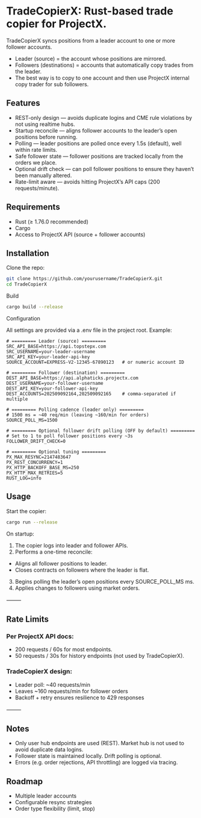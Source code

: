 # TradeCopierX: Rust-based trade copier for ProjectX.
TradeCopierX syncs positions from a leader account to one or more follower accounts.
- Leader (source) = the account whose positions are mirrored.
- Followers (destinations) = accounts that automatically copy trades from the leader.
- The best way is to copy to one account and then use ProjectX internal copy trader for sub followers.

## Features
- REST-only design — avoids duplicate logins and CME rule violations by not using realtime hubs.
- Startup reconcile — aligns follower accounts to the leader’s open positions before running.
- Polling — leader positions are polled once every 1.5s (default), well within rate limits.
- Safe follower state — follower positions are tracked locally from the orders we place.
- Optional drift check — can poll follower positions to ensure they haven’t been manually altered.
- Rate-limit aware — avoids hitting ProjectX’s API caps (200 requests/minute).


## Requirements
- Rust (≥ 1.76.0 recommended)
- Cargo
- Access to ProjectX API (source + follower accounts)

## Installation

Clone the repo:
```bash
git clone https://github.com/yourusername/TradeCopierX.git
cd TradeCopierX
```
Build
```bash
cargo build --release
```

Configuration

All settings are provided via a .env file in the project root.
Example:
```dotenv
# ========= Leader (source) =========
SRC_API_BASE=https://api.topstepx.com
SRC_USERNAME=your-leader-username
SRC_API_KEY=your-leader-api-key
SOURCE_ACCOUNT=EXPRESS-V2-12345-67890123   # or numeric account ID

# ========= Follower (destination) =========
DEST_API_BASE=https://api.alphaticks.projectx.com
DEST_USERNAME=your-follower-username
DEST_API_KEY=your-follower-api-key
DEST_ACCOUNTS=202509092164,202509092165    # comma-separated if multiple

# ========= Polling cadence (leader only) =========
# 1500 ms = ~40 req/min (leaving ~160/min for orders)
SOURCE_POLL_MS=1500

# ========= Optional follower drift polling (OFF by default) =========
# Set to 1 to poll follower positions every ~3s
FOLLOWER_DRIFT_CHECK=0

# ========= Optional tuning =========
PX_MAX_RESYNC=2147483647
PX_REST_CONCURRENCY=1
PX_HTTP_BACKOFF_BASE_MS=250
PX_HTTP_MAX_RETRIES=5
RUST_LOG=info
```
## Usage
Start the copier:
```bash
cargo run --release
```

On startup:
1.	The copier logs into leader and follower APIs.
2.	Performs a one-time reconcile:
   - Aligns all follower positions to leader.
   - Closes contracts on followers where the leader is flat.
3.	Begins polling the leader’s open positions every SOURCE_POLL_MS ms.
4.	Applies changes to followers using market orders.

⸻

## Rate Limits

### Per ProjectX API docs:
- 200 requests / 60s for most endpoints.
- 50 requests / 30s for history endpoints (not used by TradeCopierX).

### TradeCopierX design:
- Leader poll: ~40 requests/min
- Leaves ~160 requests/min for follower orders
- Backoff + retry ensures resilience to 429 responses

⸻

## Notes
- Only user hub endpoints are used (REST). Market hub is not used to avoid duplicate data logins.
- Follower state is maintained locally. Drift polling is optional.
- Errors (e.g. order rejections, API throttling) are logged via tracing.

## Roadmap
- Multiple leader accounts
- Configurable resync strategies
- Order type flexibility (limit, stop)